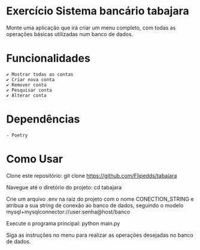# Exercício Sistema bancário tabajara

Monte uma aplicação que irá criar um menu completo,
com todas as operações básicas utilizadas num banco de dados.

# Funcionalidades
    ✔️ Mostrar todas as contas
    ✔️ Criar nova conta
    ✔️ Remover conta
    ✔️ Pesquisar conta
    ✔️ Alterar conta

# Dependências
    - Poetry

# Como Usar
Clone este repositório: git clone https://github.com/Flipedds/tabajara

Navegue até o diretório do projeto: cd tabajara

Crie um arquivo .env na raiz do projeto com o nome CONECTION_STRING e atribua a sua string de conexão ao banco de dados,
seguindo o modelo mysql+mysqlconnector://user:senha@host/banco

Execute o programa principal: python main.py

Siga as instruções no menu para realizar as operações desejadas no banco de dados.